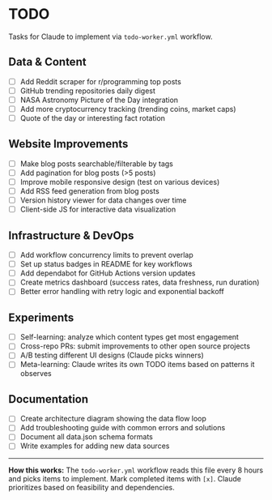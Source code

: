 # TODO

Tasks for Claude to implement via `todo-worker.yml` workflow.

## Data & Content

- [ ] Add Reddit scraper for r/programming top posts
- [ ] GitHub trending repositories daily digest
- [ ] NASA Astronomy Picture of the Day integration
- [ ] Add more cryptocurrency tracking (trending coins, market caps)
- [ ] Quote of the day or interesting fact rotation

## Website Improvements

- [ ] Make blog posts searchable/filterable by tags
- [ ] Add pagination for blog posts (>5 posts)
- [ ] Improve mobile responsive design (test on various devices)
- [ ] Add RSS feed generation from blog posts
- [ ] Version history viewer for data changes over time
- [ ] Client-side JS for interactive data visualization

## Infrastructure & DevOps

- [ ] Add workflow concurrency limits to prevent overlap
- [ ] Set up status badges in README for key workflows
- [ ] Add dependabot for GitHub Actions version updates
- [ ] Create metrics dashboard (success rates, data freshness, run duration)
- [ ] Better error handling with retry logic and exponential backoff

## Experiments

- [ ] Self-learning: analyze which content types get most engagement
- [ ] Cross-repo PRs: submit improvements to other open source projects
- [ ] A/B testing different UI designs (Claude picks winners)
- [ ] Meta-learning: Claude writes its own TODO items based on patterns it observes

## Documentation

- [ ] Create architecture diagram showing the data flow loop
- [ ] Add troubleshooting guide with common errors and solutions
- [ ] Document all data.json schema formats
- [ ] Write examples for adding new data sources

---

**How this works:** The `todo-worker.yml` workflow reads this file every 8 hours and picks items to implement. Mark completed items with `[x]`. Claude prioritizes based on feasibility and dependencies.
